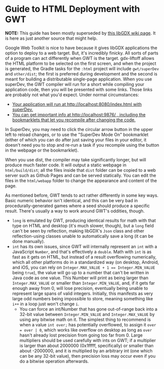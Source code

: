 # Guide to HTML Deployment with GWT

**NOTE:** This guide has been mostly superseded by [this libGDX wiki page](https://libgdx.com/wiki/html5-backend-and-gwt-specifics).
It is here as just another source that might help.

Google Web Toolkit is nice to have because it gives libGDX applications the option to deploy to a web target.
But, it's incredibly finicky. All sorts of parts of a program can act differently when GWT is the target.
gdx-liftoff allows the HTML platform to be selected on the first screen, and when the project is generated, the
Gradle tasks for the `:html` project will include `gwt/superDev` and `other/dist`; the first is preferred during
development and the second is meant for building a distributable single-page application. When you use superDev,
the GWT compiler will run for a short while compiling your application code, then you will be presented with
some links. Those links are probably not what you'd expect. Under normal circumstances:
 
  - [Your application will run at http://localhost:8080/index.html with superDev.](http://localhost:8080/index.html)
  - [You can get important info at http://localhost:9876/ , including the bookmarklets that let you recompile after changing the code.](http://localhost:9876/) 

In SuperDev, you may need to click the circular arrow button in the upper left to reload changes, or to use the
"SuperDev Mode On" bookmarklet (either of which you can do after just saving your files in your editor, it doesn't need
you to stop and re-run a task if you recompile using the button in the webpage or the bookmarklet).

When you use dist, the compiler may take significantly longer, but will produce much faster code. It will output
a static webpage in `html/build/dist`; all the files inside that `dist` folder can be copied to a web server such
as Github Pages and can be served statically. You can edit the files in the `html/webapp` folder to change the
appearance and content of the page.

As mentioned before, GWT tends to act rather differently in some key ways. Basic numeric behavior isn't identical, and
this can be very bad in procedurally-generated games where a seed should produce a specific result. There's usually a
way to work around GWT's oddities, though.

  - `long` is emulated by GWT, producing identical results for math with that type on HTML and desktop (it's much
    slower, though), but a `long` field can't be seen by reflection, making libGDX's `Json` class and
    other reflection-using classes unable to automatically save a long (it can be done manually).
  - `int` has its own issues, since GWT will internally represent an `int` with a JavaScript `Number`, and that's
    effectively a `double`. Math with `int` is as fast as it gets on HTML, but instead of a result overflowing
    numerically, which all other platforms do in a standardized way (on desktop, Android, and iOS, you can rely on
    `Integer.MAX_VALUE + 1 == Integer.MIN_VALUE` being `true`), the value will go up to a number that can't be
    written in Java code as one value. This Number will print as being larger than `Integer.MAX_VALUE` or smaller than
    `Integer.MIN_VALUE`, and, if it gets far enough away from 0, will lose precision, eventually being unable to
    represent large spans of valid integers. Initially, this manifests as very large odd numbers being impossible to
    store, meaning something like `i++` in a loop just won't change `i`.
    - You can force an int/Number that has gone out-of-range back into a 32-bit value between `Integer.MIN_VALUE` and
      `Integer.MAX_VALUE` by using any bitwise math on it. The simplest thing to recommend is when a value `int over;` 
      has potentially overflowed, to assign it `over = over | 0`, which works like overflow on desktop as long as `over`
      hasn't already lost precision from going too far from 0. Large multipliers should be used carefully with ints on
      GWT; if a multiplier is larger than about 2000000 (0x1fffff, specifically) or smaller than about -2000000, and it
      is multiplied by an arbitrary int (one which can be any 32-bit value), then precision loss may occur even if you
      do a bitwise operation afterwards.
